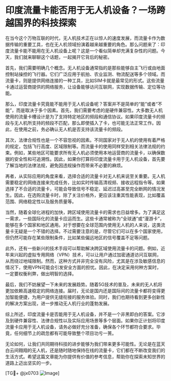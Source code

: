# 印度流量卡能否用于无人机设备？一场跨越国界的科技探索

在当今这个万物互联的时代，无人机技术正在以惊人的速度发展，而流量卡作为数据传输的重要工具，也在无人机领域扮演着越来越重要的角色。那么问题来了：印度流量卡能不能用在无人机设备上呢？这是一个看似简单却充满复杂性的问题。今天，我们就来聊聊这个话题，一起揭开它背后的秘密。

首先，我们需要明确几个概念。无人机设备通常指的是那些能够自主飞行或由地面控制站操控的飞行器。它们广泛应用于航拍、农业监测、物流配送等多个领域。而流量卡，则是提供网络连接的一种工具，比如SIM卡就是最常见的形式。这些流量卡通过运营商提供的网络服务，让设备能够访问互联网，实现数据传输、定位等功能。

那么，印度流量卡究竟能不能用于无人机设备呢？答案并不是简单的“能”或者“不能”，而是取决于多个因素。首先，我们需要考虑的是硬件兼容性。大多数无人机使用的流量卡槽设计是为了支持特定地区的频段和通信协议。如果印度流量卡的频段与无人机所支持的频段不匹配，那么即使插入了卡，也可能无法正常工作。因此，在使用之前，务必确认无人机是否支持该流量卡的频段。

其次，法律合规性也是一个不容忽视的因素。不同国家对于无人机的使用有着严格的规定，包括飞行高度、区域限制等。而流量卡的使用同样受到相关法律法规的约束。例如，某些地区可能要求所有无人机必须使用本地运营商的流量卡，以确保数据的安全性和可追溯性。因此，如果你打算将印度流量卡用于无人机设备，首先要了解当地的法律法规，避免因违规操作而带来不必要的麻烦。

再者，从实际应用的角度来看，选择合适的流量卡对无人机来说至关重要。无人机需要稳定的网络连接来完成任务，比如实时传输高清视频、接收远程指令等。如果选择了不合适的流量卡，可能会导致信号不稳定、延迟过高甚至完全断网的情况发生。因此，在选购流量卡时，除了关注价格外，更应该注重其性能表现，比如覆盖范围、网络稳定性以及服务质量等。

当然，随着全球化进程的加快，跨区域使用流量卡的需求也日益增多。为了满足这一需求，一些国际化的流量卡应运而生。这些卡通常被称为“全球通”或“漫游卡”，能够在多个国家和地区通用。对于想要在全球范围内使用无人机的人来说，这类流量卡无疑是一个不错的选择。不过需要注意的是，尽管它们可以在多个国家使用，但仍然可能存在某些限制条件，比如某些偏远地区的信号覆盖不足等问题。

此外，还有一些新兴的技术手段可以帮助解决跨区域使用流量卡的问题。例如，近年来兴起的虚拟专用网络（VPN）技术，可以让用户通过加密通道访问互联网，从而绕过地域限制。然而，这种方式并非完全没有风险，尤其是在涉及敏感信息的情况下，使用VPN可能会引发安全方面的担忧。因此，在决定采用何种方案时，一定要权衡利弊，做出明智的选择。

最后，我们不妨展望一下未来的发展趋势。随着5G技术的普及，未来的无人机将更加依赖高速稳定的网络连接。届时，无论是国内还是国际间的流量卡都将变得更加智能便捷，为用户提供无缝衔接的服务体验。同时，我们也期待看到更多创新性的解决方案出现，进一步推动无人机行业的蓬勃发展。

综上所述，印度流量卡是否能用于无人机设备，并不是一个非黑即白的答案。它涉及到硬件兼容性、法律合规性以及实际应用场景等多个层面。如果你正计划将印度流量卡应用于无人机设备，请务必做好充分准备，确保各个环节都符合要求。毕竟，任何细节上的疏忽都有可能导致整个项目功亏一篑。

无论如何，让我们共同期待科技的进步能够为我们带来更多可能性。无论是在蓝天白云间翱翔的无人机，还是随时随地保持在线的流量卡，它们都在不断改变我们的生活方式。希望这篇文章能为你提供有价值的参考信息，帮助你在探索未知世界的道路上迈出坚实的一步。

[TG💪+ @jx0703 ![Image](https://github.com/user-attachments/assets/dbca1d08-cadb-493c-b0ec-ad6f7a83f270)]
